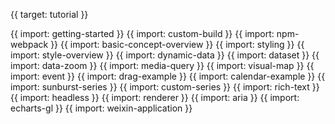 {{ target: tutorial }}

{{ import: getting-started }}
{{ import: custom-build }}
{{ import: npm-webpack }}
{{ import: basic-concept-overview }}
{{ import: styling }}
{{ import: style-overview }}
{{ import: dynamic-data }}
{{ import: dataset }}
{{ import: data-zoom }}
{{ import: media-query }}
{{ import: visual-map }}
{{ import: event }}
{{ import: drag-example }}
{{ import: calendar-example }}
{{ import: sunburst-series }}
{{ import: custom-series }}
{{ import: rich-text }}
{{ import: headless }}
{{ import: renderer }}
{{ import: aria }}
{{ import: echarts-gl }}
{{ import: weixin-application }}
